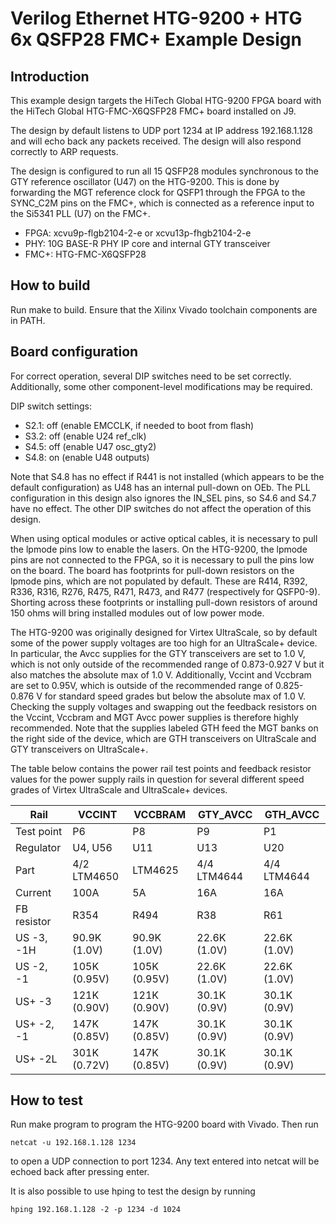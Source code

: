 # Verilog Ethernet HTG-9200 + HTG 6x QSFP28 FMC+ Example Design

## Introduction

This example design targets the HiTech Global HTG-9200 FPGA board with the HiTech Global HTG-FMC-X6QSFP28 FMC+ board installed on J9.

The design by default listens to UDP port 1234 at IP address 192.168.1.128 and will echo back any packets received.  The design will also respond correctly to ARP requests.

The design is configured to run all 15 QSFP28 modules synchronous to the GTY reference oscillator (U47) on the HTG-9200.  This is done by forwarding the MGT reference clock for QSFP1 through the FPGA to the SYNC_C2M pins on the FMC+, which is connected as a reference input to the Si5341 PLL (U7) on the FMC+.

*  FPGA: xcvu9p-flgb2104-2-e or xcvu13p-fhgb2104-2-e
*  PHY: 10G BASE-R PHY IP core and internal GTY transceiver
*  FMC+: HTG-FMC-X6QSFP28

## How to build

Run make to build.  Ensure that the Xilinx Vivado toolchain components are in PATH.

## Board configuration

For correct operation, several DIP switches need to be set correctly.  Additionally, some other component-level modifications may be required.

DIP switch settings:

* S2.1: off (enable EMCCLK, if needed to boot from flash)
* S3.2: off (enable U24 ref_clk)
* S4.5: off (enable U47 osc_gty2)
* S4.8: on  (enable U48 outputs)

Note that S4.8 has no effect if R441 is not installed (which appears to be the default configuration) as U48 has an internal pull-down on OEb.  The PLL configuration in this design also ignores the IN_SEL pins, so S4.6 and S4.7 have no effect.  The other DIP switches do not affect the operation of this design.

When using optical modules or active optical cables, it is necessary to pull the lpmode pins low to enable the lasers.  On the HTG-9200, the lpmode pins are not connected to the FPGA, so it is necessary to pull the pins low on the board.  The board has footprints for pull-down resistors on the lpmode pins, which are not populated by default.   These are R414, R392, R336, R316, R276, R475, R471, R473, and R477 (respectively for QSFP0-9).  Shorting across these footprints or installing pull-down resistors of around 150 ohms will bring installed modules out of low power mode.

The HTG-9200 was originally designed for Virtex UltraScale, so by default some of the power supply voltages are too high for an UltraScale+ device.  In particular, the Avcc supplies for the GTY transceivers are set to 1.0 V, which is not only outside of the recommended range of 0.873-0.927 V but it also matches the absolute max of 1.0 V.  Additionally, Vccint and Vccbram are set to 0.95V, which is outside of the recommended range of 0.825-0.876 V for standard speed grades but below the absolute max of 1.0 V.  Checking the supply voltages and swapping out the feedback resistors on the Vccint, Vccbram and MGT Avcc power supplies is therefore highly recommended.  Note that the supplies labeled GTH feed the MGT banks on the right side of the device, which are GTH transceivers on UltraScale and GTY transceivers on UltraScale+.

The table below contains the power rail test points and feedback resistor values for the power supply rails in question for several different speed grades of Virtex UltraScale and UltraScale+ devices.

| Rail        | VCCINT       | VCCBRAM      | GTY_AVCC     | GTH_AVCC     |
| ----------- | ------------ | ------------ | ------------ | ------------ |
| Test point  | P6           | P8           | P9           | P1           |
| Regulator   | U4, U56      | U11          | U13          | U20          |
| Part        | 4/2 LTM4650  | LTM4625      | 4/4 LTM4644  | 4/4 LTM4644  |
| Current     | 100A         | 5A           | 16A          | 16A          |
| FB resistor | R354         | R494         | R38          | R61          |
| US -3, -1H  | 90.9K (1.0V) | 90.9K (1.0V) | 22.6K (1.0V) | 22.6K (1.0V) |
| US -2, -1   | 105K (0.95V) | 105K (0.95V) | 22.6K (1.0V) | 22.6K (1.0V) |
| US+ -3      | 121K (0.90V) | 121K (0.90V) | 30.1K (0.9V) | 30.1K (0.9V) |
| US+ -2, -1  | 147K (0.85V) | 147K (0.85V) | 30.1K (0.9V) | 30.1K (0.9V) |
| US+ -2L     | 301K (0.72V) | 147K (0.85V) | 30.1K (0.9V) | 30.1K (0.9V) |

## How to test

Run make program to program the HTG-9200 board with Vivado.  Then run

    netcat -u 192.168.1.128 1234

to open a UDP connection to port 1234.  Any text entered into netcat will be echoed back after pressing enter.

It is also possible to use hping to test the design by running

    hping 192.168.1.128 -2 -p 1234 -d 1024
